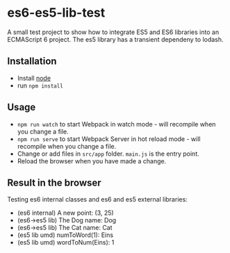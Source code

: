 # es6-es5-lib-test

A small test project to show how to integrate ES5 and ES6 libraries into an ECMAScript 6 project.
The es5 library has a transient dependeny to lodash.

## Installation

* Install  [node](https://nodejs.org)
* run `npm install`

## Usage

* `npm run watch` to start Webpack in watch mode - will recompile when you change a file.
* `npm run serve` to start Webpack  Server in hot reload mode - will recompile when you change a file.
* Change or add files in `src/app` folder. `main.js` is the entry point.
* Reload the browser when you have made a change.

## Result in the browser

Testing es6 internal classes and es6 and es5 external libraries:

- (es6 internal) A new point: (3, 25)
- (es6->es5 lib) The Dog name: Dog
- (es6->es5 lib) The Cat name: Cat
- (es5 lib umd) numToWord(1): Eins
- (es5 lib umd) wordToNum(Eins): 1

